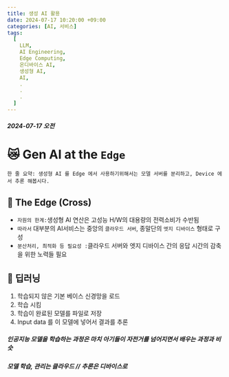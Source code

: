 ```yaml
---
title: 생성 AI 활용
date: 2024-07-17 10:20:00 +09:00
categories: [AI, 서비스]
tags:
  [
    LLM,
    AI Engineering,
    Edge Computing,
    온디바이스 AI,
    생성형 AI,
    AI,
    .
    .
    .
  ]
---
```


##### 2024-07-17 오전

# 😿 Gen AI at the `Edge`

```shell
한 줄 요약: 생성형 AI 를 Edge 에서 사용하기위해서는 모델 서버를 분리하고, Device 에서 추론 해봅시다.
```

## 🐒 The Edge (Cross)

- `자원의 한계:`생성형 AI 연산은 고성능 H/W의 대용량의 전력소비가 수반됨
- `따라서` 대부분의 AI서비스는 중앙의 `클라우드 서버`, 종말단의 `엣지 디바이스` 형태로 구성
- `분산처리, 최적화 등 필요성 :`클라우드 서버와 엣지 디바이스 간의 응답 시간의 감축을 위한 노력들 필요

## 🦧 딥러닝
1. 학습되지 않은 기본 베이스 신경망을 로드
2. 학습 시킴
3. 학습이 완료된 모델를 파일로 저장
4. Input data 를 이 모델에 넣어서 결과를 추론

##### 인공지능 모델을 학습하는 과정은 마치 아기들이 자전거를 넘어지면서 배우는 과정과 비슷
##### 모델 학습, 관리는 클라우드 // 추론은 디바이스로
